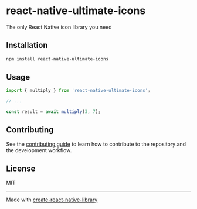 # react-native-ultimate-icons

The only React Native icon library you need

## Installation

```sh
npm install react-native-ultimate-icons
```

## Usage

```js
import { multiply } from 'react-native-ultimate-icons';

// ...

const result = await multiply(3, 7);
```

## Contributing

See the [contributing guide](CONTRIBUTING.md) to learn how to contribute to the repository and the development workflow.

## License

MIT

---

Made with [create-react-native-library](https://github.com/callstack/react-native-builder-bob)
